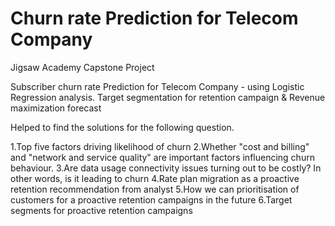 # Churn rate Prediction for Telecom Company
Jigsaw Academy Capstone Project



Subscriber churn rate Prediction for Telecom Company - using Logistic Regression analysis. Target segmentation for retention campaign & Revenue maximization forecast

Helped to find the solutions for the following question.

1.Top five factors driving likelihood of churn
2.Whether "cost and billing" and "network and service quality" are important factors influencing churn behaviour.
3.Are data usage connectivity issues turning out to be costly? In other words, is it leading to churn
4.Rate plan migration as a proactive retention recommendation from analyst
5.How we can prioritisation of customers for a proactive retention campaigns in the future
6.Target segments for proactive retention campaigns
